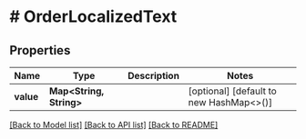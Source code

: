 # # OrderLocalizedText


## Properties 


Name | Type | Description | Notes
------------ | ------------- | ------------- | -------------
**value**| **Map<String, String>** |   | [optional] [default to new HashMap<>()]


[[Back to Model list]](../../README.md#models) [[Back to API list]](../../README.md#endpoints) [[Back to README]](../../README.md)


